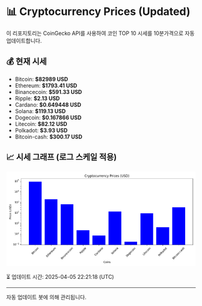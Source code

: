 
# 📊 Cryptocurrency Prices (Updated)

이 리포지토리는 CoinGecko API를 사용하여 코인 TOP 10 시세를 10분가격으로 자동 업데이트합니다.

## 💰 현재 시세
- Bitcoin: **$82989 USD**
- Ethereum: **$1793.41 USD**
- Binancecoin: **$591.33 USD**
- Ripple: **$2.13 USD**
- Cardano: **$0.649448 USD**
- Solana: **$119.13 USD**
- Dogecoin: **$0.167866 USD**
- Litecoin: **$82.12 USD**
- Polkadot: **$3.93 USD**
- Bitcoin-cash: **$300.17 USD**

## 📈 시세 그래프 (로그 스케일 적용)
![Crypto Prices](crypto_prices.png)

⏳ 업데이트 시간: 2025-04-05 22:21:18 (UTC)

---
자동 업데이트 봇에 의해 관리됩니다.
